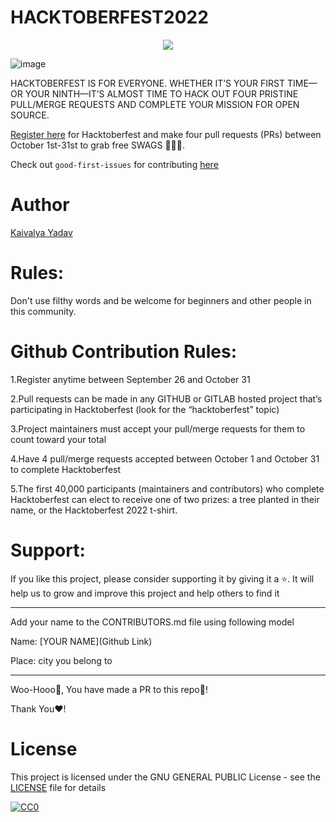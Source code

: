 # HACKTOBERFEST2022
<div align="center">
<a href="https://github.com/kaivalya98/hacktoberfest2022" ><img src="https://img.shields.io/github/contributors/kaivalya98/hacktoberfest2022?style=plastic">
</a>
</div>

![image](https://user-images.githubusercontent.com/107976165/192131651-8841ccd6-e347-4ff8-97c1-8d6a27fe2a72.png)

HACKTOBERFEST IS FOR EVERYONE. WHETHER IT’S YOUR FIRST TIME—OR YOUR NINTH—IT’S ALMOST TIME TO HACK OUT FOUR PRISTINE PULL/MERGE REQUESTS AND COMPLETE YOUR MISSION FOR OPEN SOURCE.

[Register here](https://hacktoberfest.com) for Hacktoberfest and make four pull requests (PRs) between October 1st-31st to grab free SWAGS 🎁🎁🔥.

Check out `good-first-issues` for contributing [here](https://github.com/kaivalya98/hacktoberfest2022/issues)
</div>

# Author 
 [Kaivalya Yadav](https://github.com/kaivalya98)
# Rules:
Don't use filthy words and be welcome for beginners and other people in this community.

# Github Contribution Rules:

1.Register anytime between September 26 and October 31

2.Pull requests can be made in any GITHUB or GITLAB hosted project that’s participating in Hacktoberfest (look for the “hacktoberfest” topic)

3.Project maintainers must accept your pull/merge requests for them to count toward your total

4.Have 4 pull/merge requests accepted between October 1 and October 31 to complete Hacktoberfest

5.The first 40,000 participants (maintainers and contributors) who complete Hacktoberfest can elect to receive one of two prizes: a tree planted in their name, or the Hacktoberfest 2022 t-shirt.

# Support:
If you like this project, please consider supporting it by giving it a ⭐️. It will help us to grow and improve this project and help others to find it

-----------------------------------------------------------------------------------------------------------------------------------------------
Add your name to the CONTRIBUTORS.md file using following model

Name: [YOUR NAME](Github Link)

Place: city you belong to

-------------------------------------------------------------------------------------------------------------------------------------------------
Woo-Hooo🎉, You have made a PR to this repo🥳!

Thank You❤️!

# License
This project is licensed under the GNU GENERAL PUBLIC License - see the [LICENSE](https://github.com/kaivalya98/hacktoberfest2022/blob/main/LICENCE) file for details

[![CC0](https://licensebuttons.net/p/zero/1.0/88x31.png)](https://creativecommons.org/publicdomain/zero/1.0)

